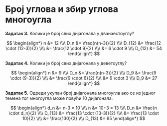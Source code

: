# Број углова и збир углова многоугла

**Задатак 3.** Колики је број свих дијагонала у дванаестоуглу?

$$
\begin{align*}
n &= 12
\\\\ D_n &= \frac{n(n-3)}{2}
\\\\ D_{12} &= \frac{12 \cdot (12-3)}{2}
\\\\ &= \frac{12 \cdot 9}{2}
\\\\ &= 6 \cdot 9
\\\\ D_{12} &= 54
\end{align*}
$$

**Задатак 4.** Колики је број свих дијагонала у деветоуглу?

$$
\begin{align*}
n &= 9
\\\\ D_n &= \frac{n(n-3)}{2}
\\\\ D_9 &= \frac{9 \cdot (9-3)}{2}
\\\\ &= \frac{9 \cdot 6}{2}
\\\\ &= 9 \cdot 3
\\\\ D_9 &= 27
\end{align*}
$$

**Задатак 5.** Одреди укупан број дијагонала многоугла ако се из једног темена тог многоугла може повући 10 дијагонала.

$$
\begin{align*}
d_n &= n-3 = 10
\\\\ n &= 10+3 = 13
\\\\ D_n &= \frac{n \cdot d_n}{2}
\\\\ D_{13} &= \frac{13 \cdot (13-3)}{2}
\\\\ &= \frac{13 \cdot 10}{2}
\\\\ &= \frac{130}{2}
\\\\ D_{13} &= 65
\end{align*}
$$
